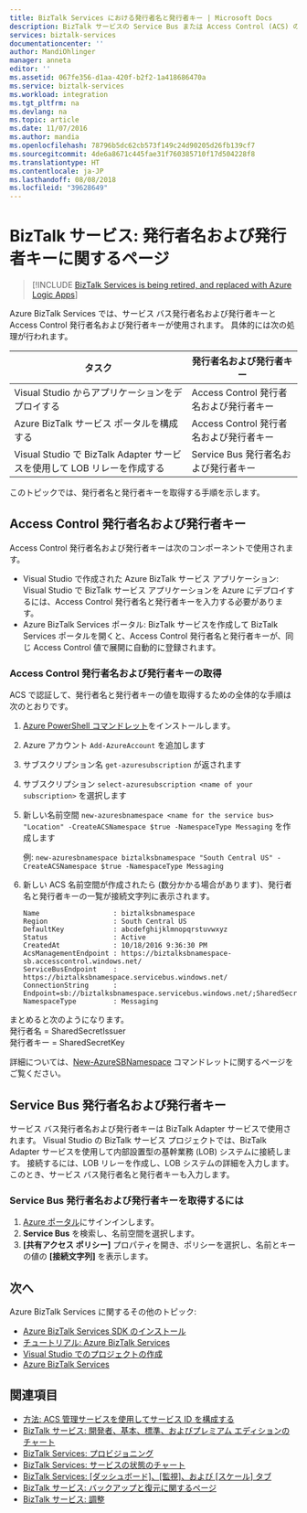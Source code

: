 ```yaml
---
title: BizTalk Services における発行者名と発行者キー | Microsoft Docs
description: BizTalk サービスの Service Bus または Access Control (ACS) の発行者名と発行者キーを取得する方法について説明します。 MABS、WABS
services: biztalk-services
documentationcenter: ''
author: MandiOhlinger
manager: anneta
editor: ''
ms.assetid: 067fe356-d1aa-420f-b2f2-1a418686470a
ms.service: biztalk-services
ms.workload: integration
ms.tgt_pltfrm: na
ms.devlang: na
ms.topic: article
ms.date: 11/07/2016
ms.author: mandia
ms.openlocfilehash: 78796b5dc62cb573f149c24d90205d26fb139cf7
ms.sourcegitcommit: 4de6a8671c445fae31f760385710f17d504228f8
ms.translationtype: HT
ms.contentlocale: ja-JP
ms.lasthandoff: 08/08/2018
ms.locfileid: "39628649"
---
```

# <a name="biztalk-services-issuer-name-and-issuer-key"></a>BizTalk サービス: 発行者名および発行者キーに関するページ

> [!INCLUDE [BizTalk Services is being retired, and replaced with Azure Logic Apps](../../includes/biztalk-services-retirement.md)]

Azure BizTalk Services では、サービス バス発行者名および発行者キーと Access Control 発行者名および発行者キーが使用されます。 具体的には次の処理が行われます。

| タスク | 発行者名および発行者キー |
| --- | --- |
| Visual Studio からアプリケーションをデプロイする |Access Control 発行者名および発行者キー |
| Azure BizTalk サービス ポータルを構成する |Access Control 発行者名および発行者キー |
| Visual Studio で BizTalk Adapter サービスを使用して LOB リレーを作成する |Service Bus 発行者名および発行者キー |

このトピックでは、発行者名と発行者キーを取得する手順を示します。 

## <a name="access-control-issuer-name-and-issuer-key"></a>Access Control 発行者名および発行者キー
Access Control 発行者名および発行者キーは次のコンポーネントで使用されます。

* Visual Studio で作成された Azure BizTalk サービス アプリケーション: Visual Studio で BizTalk サービス アプリケーションを Azure にデプロイするには、Access Control 発行者名と発行者キーを入力する必要があります。 
* Azure BizTalk Services ポータル: BizTalk サービスを作成して BizTalk Services ポータルを開くと、Access Control 発行者名と発行者キーが、同じ Access Control 値で展開に自動的に登録されます。

### <a name="get-the-access-control-issuer-name-and-issuer-key"></a>Access Control 発行者名および発行者キーの取得

ACS で認証して、発行者名と発行者キーの値を取得するための全体的な手順は次のとおりです。

1. [Azure PowerShell コマンドレット](https://azure.microsoft.com/documentation/articles/powershell-install-configure/)をインストールします。
2. Azure アカウント `Add-AzureAccount` を追加します
3. サブスクリプション名 `get-azuresubscription` が返されます
4. サブスクリプション `select-azuresubscription <name of your subscription>` を選択します 
5. 新しい名前空間 `new-azuresbnamespace <name for the service bus> "Location" -CreateACSNamespace $true -NamespaceType Messaging` を作成します

    例:    `new-azuresbnamespace biztalksbnamespace "South Central US" -CreateACSNamespace $true -NamespaceType Messaging`
      
5. 新しい ACS 名前空間が作成されたら (数分かかる場合があります)、発行者名と発行者キーの一覧が接続文字列に表示されます。 

    ```
    Name                  : biztalksbnamespace
    Region                : South Central US
    DefaultKey            : abcdefghijklmnopqrstuvwxyz
    Status                : Active
    CreatedAt             : 10/18/2016 9:36:30 PM
    AcsManagementEndpoint : https://biztalksbnamespace-sb.accesscontrol.windows.net/
    ServiceBusEndpoint    : https://biztalksbnamespace.servicebus.windows.net/
    ConnectionString      : Endpoint=sb://biztalksbnamespace.servicebus.windows.net/;SharedSecretIssuer=owner;SharedSecretValue=abcdefghijklmnopqrstuvwxyz
    NamespaceType         : Messaging
    ```

まとめると次のようになります。  
発行者名 = SharedSecretIssuer  
発行者キー = SharedSecretKey

詳細については、[New-AzureSBNamespace](https://docs.microsoft.com/powershell/module/servicemanagement/azure/new-azuresbnamespace) コマンドレットに関するページをご覧ください。 

## <a name="service-bus-issuer-name-and-issuer-key"></a>Service Bus 発行者名および発行者キー
サービス バス発行者名および発行者キーは BizTalk Adapter サービスで使用されます。 Visual Studio の BizTalk サービス プロジェクトでは、BizTalk Adapter サービスを使用して内部設置型の基幹業務 (LOB) システムに接続します。 接続するには、LOB リレーを作成し、LOB システムの詳細を入力します。 このとき、サービス バス発行者名と発行者キーも入力します。

### <a name="to-retrieve-the-service-bus-issuer-name-and-issuer-key"></a>Service Bus 発行者名および発行者キーを取得するには
1. [Azure ポータル](http://portal.azure.com)にサインインします。
2. **Service Bus** を検索し、名前空間を選択します。 
3. **[共有アクセス ポリシー]** プロパティを開き、ポリシーを選択し、名前とキーの値の **[接続文字列]** を表示します。  

## <a name="next"></a>次へ
Azure BizTalk Services に関するその他のトピック:

* [Azure BizTalk Services SDK のインストール](http://go.microsoft.com/fwlink/p/?LinkID=241589)<br/>
* [チュートリアル: Azure BizTalk Services](http://go.microsoft.com/fwlink/p/?LinkID=236944)<br/>
* [Visual Studio でのプロジェクトの作成](http://go.microsoft.com/fwlink/p/?LinkID=302335)<br/>
* [Azure BizTalk Services](http://go.microsoft.com/fwlink/p/?LinkID=303664)<br/>

## <a name="see-also"></a>関連項目
* [方法: ACS 管理サービスを使用してサービス ID を構成する](http://go.microsoft.com/fwlink/p/?LinkID=303942)<br/>
* [BizTalk サービス: 開発者、基本、標準、およびプレミアム エディションのチャート](http://go.microsoft.com/fwlink/p/?LinkID=302279)<br/>
* [BizTalk Services: プロビジョニング](http://go.microsoft.com/fwlink/p/?LinkID=302280)<br/>
* [BizTalk Services: サービスの状態のチャート](http://go.microsoft.com/fwlink/p/?LinkID=329870)<br/>
* [BizTalk Services: [ダッシュボード]、[監視]、および [スケール] タブ](http://go.microsoft.com/fwlink/p/?LinkID=302281)<br/>
* [BizTalk サービス: バックアップと復元に関するページ](http://go.microsoft.com/fwlink/p/?LinkID=329873)<br/>
* [BizTalk サービス: 調整](http://go.microsoft.com/fwlink/p/?LinkID=302282)<br/>

